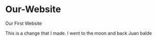 # Our-Website
Our First Website

This is a change that I made. 
I went to the moon and back
Juan balde

